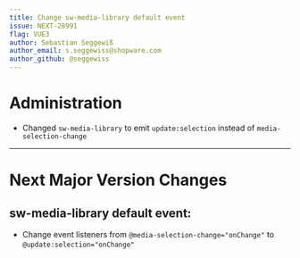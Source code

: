 ```yaml
---
title: Change sw-media-library default event
issue: NEXT-28991
flag: VUE3
author: Sebastian Seggewiß
author_email: s.seggewiss@shopware.com
author_github: @seggewiss
---
```

# Administration
* Changed `sw-media-library` to emit `update:selection` instead of `media-selection-change`
___
# Next Major Version Changes
## sw-media-library default event:
* Change event listeners from `@media-selection-change="onChange"` to `@update:selection="onChange"`